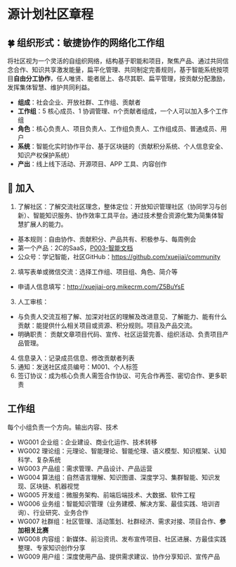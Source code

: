 源计划社区章程
============

## 🍀 组织形式：敏捷协作的网络化工作组

将社区视为一个灵活的自组织网络，结构基于职能和项目，聚焦产品、通过共同信念合作、知识共享激发能量，扁平化管理、共同制定完善规则，基于智能系统按项目**自由分工协作**，任人唯贤、能者居上、各尽其职、扁平管理，按贡献分配激励，发挥集体智慧、维护共同利益。

- **组成**：社会企业、开放社群、工作组、贡献者
- **工作组**：5 核心成员、1 协调管理、n个贡献者组成，一个人可以加入多个工作组
- **角色**：核心负责人、项目负责人、工作组负责人、工作组成员、普通成员、用户
- **系统**：智能化实时协作平台、基于区块链的（贡献积分系统、个人信息安全、知识产权保护系统）
- **产出**：线上线下活动、开源项目、APP 工具、内容创作

## 🤝 加入

1. 了解社区：了解交流社区理念，整体定位：开放知识管理社区（协同学习与创新）、智能知识服务、协作效率工具平台。通过技术整合资源化繁为简集体智慧扩展人的能力。
  * 基本规则：自由协作、贡献积分、产品共有、积极参与、每周例会
  * 第一个产品：2C的SaaS，[P003-智能文档](./work/P003-智能文档.md)
  * 公众号：学记智能，社区GitHub：https://github.com/xuejiai/community
2. 填写表单或微信交流：选择工作组、项目组、角色、简介等
  * 申请人信息填写：http://xuejiai-org.mikecrm.com/Z5BuYsE
3. 人工审核：
  * 与负责人交流互相了解、加深对社区的理解及改进意见、了解能力、能有什么贡献：能提供什么相关项目或资源、积分规则。项目及产品交流。
  * 明确职责： 贡献文章项目代码、宣传、社区运营完善、组织活动、负责项目产品管理。
4. 信息录入：记录成员信息、修改贡献者列表
5. 通知：发送社区成员编号：M001、个人标签
6. 签订协议：成为核心负责人需签合作协议、可先合作再签、密切合作、更多职责

## 工作组

每个小组负责一个方向。输出内容、技术

- WG001 企业组：企业建设、商业化运作、技术转移
- WG002 理论组：元理论、智能理论、智能伦理、语义模型、知识框架、认知科学、复杂系统
- WG003 产品组：需求管理、产品设计、产品运营
- WG004 算法组：自然语言理解、知识图谱、深度学习、集群智能、知识发现、区块链、机器视觉
- WG005 开发组：微服务架构、前端后端技术、大数据、软件工程
- WG006 业务组：智能知识管理（业务建模、解决方案、最佳实践、培训咨询）、行业研究、业务合作
- WG007 社群组：社区管理、活动策划、社群经济、需求对接、项目合作、**参加相关比赛**
- WG008 内容组：新媒体、前沿资讯、发布宣传项目、社区进展、方最佳实践整理、专家知识创作分享
- WG009 用户组：深度使用产品、提供需求建议、协作分享知识、宣传产品
